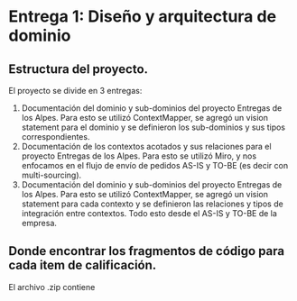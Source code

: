 # Entrega 1: Diseño y arquitectura de dominio
## Estructura del proyecto.
El proyecto se divide en 3 entregas:
1. Documentación del dominio y sub-dominios del proyecto Entregas de los Alpes.
Para esto se utilizó ContextMapper, se agregó un vision statement para el dominio y se definieron los sub-dominios y sus tipos correspondientes.
2. Documentación de los contextos acotados y sus relaciones para el proyecto Entregas de los Alpes.
Para esto se utilizó Miro, y nos enfocamos en el flujo de envío de pedidos AS-IS y TO-BE (es decir con multi-sourcing). 
3. Documentación del dominio y sub-dominios del proyecto Entregas de los Alpes.
Para esto se utilizó ContextMapper, se agregó un vision statement para cada contexto y se definieron las relaciones y tipos de integración entre contextos. Todo esto desde el AS-IS y TO-BE de la empresa.
## Donde encontrar los fragmentos de código para cada item de calificación.
El archivo .zip contiene 
